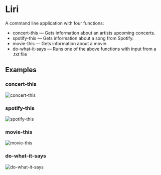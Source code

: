 # Liri
  A command line application with four functions:
  * concert-this — Gets information about an artists upcoming concerts.
  * spotify-this — Gets information about a song from Spotify.
  * movie-this — Gets information about a movie.
  * do-what-it-says — Runs one of the above functions with input from a .txt file
  
## Examples

### concert-this
![concert-this](https://user-images.githubusercontent.com/13971705/55041118-fa894400-5001-11e9-8314-4ad8778726a6.gif)
### spotify-this
![spotify-this](https://user-images.githubusercontent.com/13971705/55041214-77b4b900-5002-11e9-97e8-f8d619e30cdf.gif)
### movie-this
![movie-this](https://user-images.githubusercontent.com/13971705/55041226-869b6b80-5002-11e9-9430-4dab4a5586df.gif)
### do-what-it-says
![do-what-it-says](https://user-images.githubusercontent.com/13971705/55041229-8e5b1000-5002-11e9-8dd4-b66fb7aafb94.gif)

